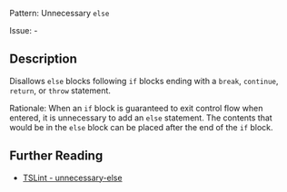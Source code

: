 Pattern: Unnecessary `else`

Issue: -

## Description

Disallows `else` blocks following `if` blocks ending with a `break`, `continue`, `return`, or `throw` statement.  
  
Rationale: When an `if` block is guaranteed to exit control flow when entered, it is unnecessary to add an `else` statement. The contents that would be in the `else` block can be placed after the end of the `if` block.

## Further Reading

* [TSLint - unnecessary-else](https://palantir.github.io/tslint/rules/unnecessary-else)